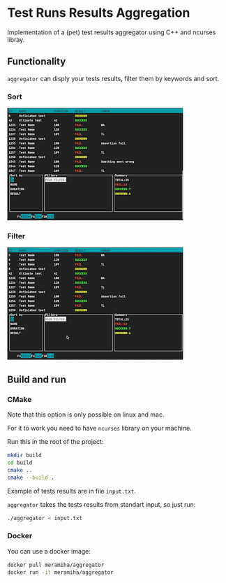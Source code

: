 # Test Runs Results Aggregation

Implementation of a (pet) test results aggregator using C++ and ncurses libray. 

## Functionality
`aggregator` can disply your tests results, filter them by keywords and sort.

### Sort
![](sort.gif)
### Filter
![](filter.gif)

## Build and run
### CMake

Note that this option is only possible on linux and mac.

For it to work you need to have `ncurses` library on your machine.

Run this in the root of the project:

```sh
mkdir build
cd build
cmake ..
cmake --build .
```

Example of tests results are in file `input.txt`.

`aggregator` takes the tests results from standart input, so just run:

```sh
./aggregator < input.txt
```

### Docker

You can use a docker image:

```sh
docker pull meramiha/aggregator
docker run -it meramiha/aggregator
```

